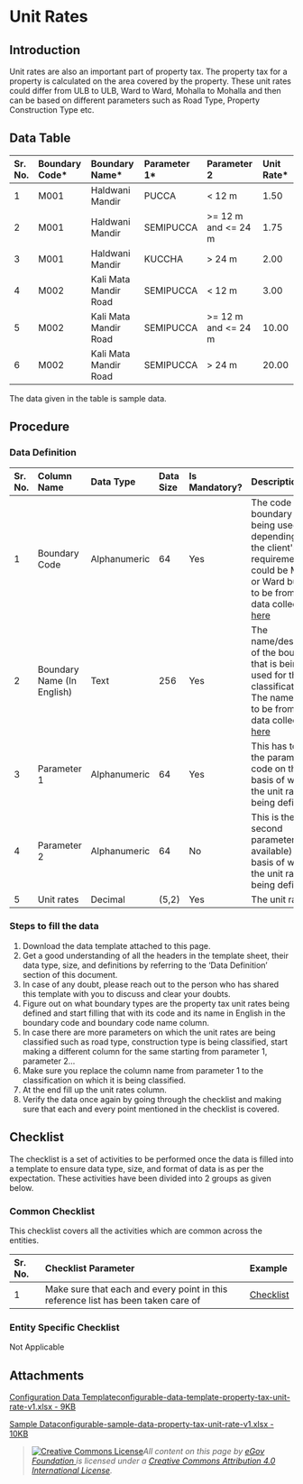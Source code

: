 # Unit Rates

## Introduction <a id="introduction"></a>

Unit rates are also an important part of property tax. The property tax for a property is calculated on the area covered by the property. These unit rates could differ from ULB to ULB, Ward to Ward, Mohalla to Mohalla and then can be based on different parameters such as Road Type, Property Construction Type etc.

## Data Table <a id="data-table"></a>

| Sr. No. | Boundary Code\* | Boundary Name\* | Parameter 1\* | Parameter 2 | Unit Rate\* |
| :--- | :--- | :--- | :--- | :--- | :--- |
| 1 | M001 | Haldwani Mandir | PUCCA | &lt; 12 m | 1.50 |
| 2 | M001 | Haldwani Mandir | SEMIPUCCA | &gt;= 12 m and &lt;= 24 m | 1.75 |
| 3 | M001 | Haldwani Mandir | KUCCHA | &gt; 24 m | 2.00 |
| 4 | M002 | Kali Mata Mandir Road | SEMIPUCCA | &lt; 12 m | 3.00 |
| 5 | M002 | Kali Mata Mandir Road | SEMIPUCCA | &gt;= 12 m and &lt;= 24 m | 10.00 |
| 6 | M002 | Kali Mata Mandir Road | SEMIPUCCA | &gt; 24 m | 20.00 |

The data given in the table is sample data.

## Procedure <a id="procedure"></a>

### Data Definition <a id="data-definition"></a>

| Sr. No. | Column Name | Data Type | Data Size | Is Mandatory? | Description |
| :--- | :--- | :--- | :--- | :--- | :--- |
| 1 | Boundary Code | Alphanumeric | 64 | Yes | The code of the boundary that is being used, depending upon the client's requirement it could be Mohalla or Ward but has to be from the data collected [here](https://docs.digit.org/configure-digit/configuring-master-data-templates/environment-setup/ulb-level-setup/boundary-data)​ |
| 2 | Boundary Name \(In English\) | Text | 256 | Yes | The name/description of the boundary that is being used for the classification. The names have to be from the data collected [here](https://docs.digit.org/configure-digit/configuring-master-data-templates/environment-setup/ulb-level-setup/boundary-data)​ |
| 3 | Parameter 1 | Alphanumeric | 64 | Yes | This has to be the parameter 1 code on the basis of which the unit rates are being defined |
| 4 | Parameter 2 | Alphanumeric | 64 | No | This is the second parameter\(if available\) on the basis of which the unit rates are being defined |
| 5 | Unit rates | Decimal | \(5,2\) | Yes | The unit rate |

### Steps to fill the data <a id="steps-to-fill-the-data"></a>

1. Download the data template attached to this page.
2. Get a good understanding of all the headers in the template sheet, their data type, size, and definitions by referring to the ‘Data Definition’ section of this document.
3. In case of any doubt, please reach out to the person who has shared this template with you to discuss and clear your doubts.
4. Figure out on what boundary types are the property tax unit rates being defined and start filling that with its code and its name in English in the boundary code and boundary code name column.
5. In case there are more parameters on which the unit rates are being classified such as road type, construction type is being classified, start making a different column for the same starting from parameter 1, parameter 2…
6. Make sure you replace the column name from parameter 1 to the classification on which it is being classified.
7. At the end fill up the unit rates column.
8. Verify the data once again by going through the checklist and making sure that each and every point mentioned in the checklist is covered.

## Checklist <a id="checklist"></a>

The checklist is a set of activities to be performed once the data is filled into a template to ensure data type, size, and format of data is as per the expectation. These activities have been divided into 2 groups as given below.

### Common Checklist <a id="common-checklist"></a>

This checklist covers all the activities which are common across the entities.

| Sr. No. | Checklist Parameter | Example |
| :--- | :--- | :--- |
| 1 | Make sure that each and every point in this reference list has been taken care of | ​[Checklist](https://docs.digit.org/configure-digit/configuring-master-data-templates/module-setup/common-config/checklist)​ |

### Entity Specific Checklist <a id="entity-specific-checklist"></a>

Not Applicable

## Attachments <a id="attachments"></a>

[Configuration Data Templateconfigurable-data-template-property-tax-unit-rate-v1.xlsx - 9KB](https://firebasestorage.googleapis.com/v0/b/gitbook-28427.appspot.com/o/assets%2F-MERG_iQW5oN4ukgXP8K%2Fsync%2F31bcc6aa4444e0a4f89a51dff1e8e6db755a8390.xlsx?generation=1602050608577259&alt=media)

[Sample Dataconfigurable-sample-data-property-tax-unit-rate-v1.xlsx - 10KB](https://firebasestorage.googleapis.com/v0/b/gitbook-28427.appspot.com/o/assets%2F-MERG_iQW5oN4ukgXP8K%2Fsync%2Fa4b79c530ea173efbc465ff0f5034bd917925007.xlsx?generation=1602050608605057&alt=media)

> [![Creative Commons License](https://i.creativecommons.org/l/by/4.0/80x15.png)](http://creativecommons.org/licenses/by/4.0/)_All content on this page by_ [_eGov Foundation_ ](https://egov.org.in/)_is licensed under a_ [_Creative Commons Attribution 4.0 International License_](http://creativecommons.org/licenses/by/4.0/)_._

